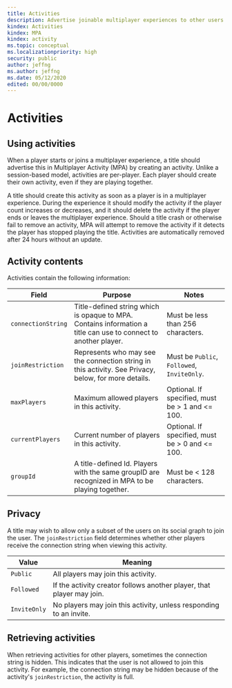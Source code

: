 ```yaml
---
title: Activities
description: Advertise joinable multiplayer experiences to other users and allow them to join.
kindex: Activities
kindex: MPA
kindex: activity
ms.topic: conceptual
ms.localizationpriority: high
security: public
author: jeffng
ms.author: jeffng
ms.date: 05/12/2020
edited: 00/00/0000
---
```


# Activities

## Using activities

When a player starts or joins a multiplayer experience, a title should advertise
this in Multiplayer Activity (MPA) by creating an activity. Unlike a
session-based model, activities are per-player. Each player should create their
own activity, even if they are playing together.

A title should create this activity as soon as a player is in a multiplayer
experience. During the experience it should modify the activity if the player
count increases or decreases, and it should delete the activity if the player
ends or leaves the multiplayer experience. Should a title crash or otherwise
fail to remove an activity, MPA will attempt to remove the activity if it
detects the player has stopped playing the title. Activities are automatically
removed after 24 hours without an update.

## Activity contents
Activities contain the following information:

Field | Purpose | Notes
------|---------|--------------
`connectionString` | Title-defined string which is opaque to MPA. Contains information a title can use to connect to another player. | Must be less than 256 characters.
`joinRestriction` | Represents who may see the connection string in this activity. See Privacy, below, for more details. | Must be `Public`, `Followed`, `InviteOnly`.
`maxPlayers` | Maximum allowed players in this activity. | Optional. If specified, must be > 1 and <= 100.
`currentPlayers` | Current number of players in this activity. | Optional. If specified, must be > 0 and <= 100.
`groupId` | A title-defined Id. Players with the same groupID are recognized in MPA to be playing together. | Must be < 128 characters.

## Privacy
A title may wish to allow only a subset of the users on its social graph to join
the user. The `joinRestriction` field determines whether other players receive
the connection string when viewing this activity.

Value | Meaning
------|--------
`Public` | All players may join this activity.
`Followed` | If the activity creator follows another player, that player may join.
`InviteOnly` | No players may join this activity, unless responding to an invite.

## Retrieving activities
When retrieving activities for other players, sometimes the connection string is
hidden. This indicates that the user is not allowed to join this activity. For
example, the connection string may be hidden because of the activity's
`joinRestriction`, the activity is full.